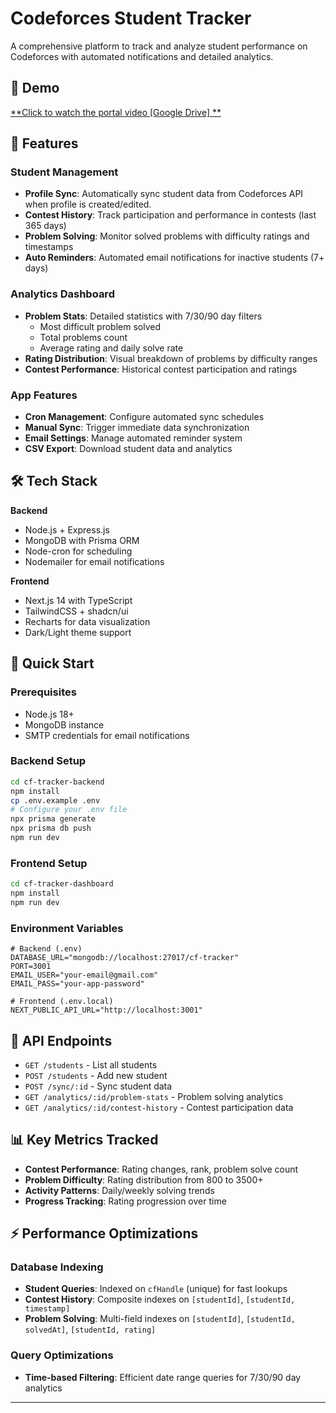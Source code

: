 # Codeforces Student Tracker

A comprehensive platform to track and analyze student performance on Codeforces with automated notifications and detailed analytics.


## 📱 Demo

[**Click to watch the portal video [Google Drive] **](https://drive.google.com/file/d/1hLp7_KLg7A7WVgd2lVcK4_LyQdT85B5D/view?usp=sharing)

## 🎯 Features

### Student Management
- **Profile Sync**: Automatically sync student data from Codeforces API when profile is created/edited.
- **Contest History**: Track participation and performance in contests (last 365 days)
- **Problem Solving**: Monitor solved problems with difficulty ratings and timestamps
- **Auto Reminders**: Automated email notifications for inactive students (7+ days)

### Analytics Dashboard
- **Problem Stats**: Detailed statistics with 7/30/90 day filters
  - Most difficult problem solved
  - Total problems count
  - Average rating and daily solve rate
- **Rating Distribution**: Visual breakdown of problems by difficulty ranges
- **Contest Performance**: Historical contest participation and ratings

### App Features
- **Cron Management**: Configure automated sync schedules
- **Manual Sync**: Trigger immediate data synchronization
- **Email Settings**: Manage automated reminder system
- **CSV Export**: Download student data and analytics

## 🛠️ Tech Stack

**Backend**
- Node.js + Express.js
- MongoDB with Prisma ORM
- Node-cron for scheduling
- Nodemailer for email notifications

**Frontend**
- Next.js 14 with TypeScript
- TailwindCSS + shadcn/ui
- Recharts for data visualization
- Dark/Light theme support

## 🚀 Quick Start

### Prerequisites
- Node.js 18+
- MongoDB instance
- SMTP credentials for email notifications

### Backend Setup
```bash
cd cf-tracker-backend
npm install
cp .env.example .env
# Configure your .env file
npx prisma generate
npx prisma db push
npm run dev
```

### Frontend Setup
```bash
cd cf-tracker-dashboard
npm install
npm run dev
```

### Environment Variables
```env
# Backend (.env)
DATABASE_URL="mongodb://localhost:27017/cf-tracker"
PORT=3001
EMAIL_USER="your-email@gmail.com"
EMAIL_PASS="your-app-password"

# Frontend (.env.local)
NEXT_PUBLIC_API_URL="http://localhost:3001"
```


## 🔧 API Endpoints

- `GET /students` - List all students
- `POST /students` - Add new student
- `POST /sync/:id` - Sync student data
- `GET /analytics/:id/problem-stats` - Problem solving analytics
- `GET /analytics/:id/contest-history` - Contest participation data


## 📊 Key Metrics Tracked

- **Contest Performance**: Rating changes, rank, problem solve count
- **Problem Difficulty**: Rating distribution from 800 to 3500+
- **Activity Patterns**: Daily/weekly solving trends
- **Progress Tracking**: Rating progression over time

## ⚡ Performance Optimizations

### Database Indexing
- **Student Queries**: Indexed on `cfHandle` (unique) for fast lookups
- **Contest History**: Composite indexes on `[studentId]`, `[studentId, timestamp]`
- **Problem Solving**: Multi-field indexes on `[studentId]`, `[studentId, solvedAt]`, `[studentId, rating]`

### Query Optimizations
- **Time-based Filtering**: Efficient date range queries for 7/30/90 day analytics

---
